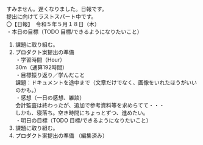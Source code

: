 すみません。遅くなりました。日報です。  
提出に向けてラストスパート中です。  
〇【日報】　令和５年５月１８日（木）  
・本日の目標（TODO 目標/できるようになりたいこと）  
1. 課題に取り組む。  
2. プロダクト案提出の準備  
・学習時間（Hour）  
30m（通算192時間）  
・目標振り返り／学んだこと  
課題：ドキュメントを途中まで（文章だけでなく、画像をいれたほうがいいのかも。）  
・感想（一日の感想、雑談）  
会計監査は終わったが、追加で参考資料等を求めらてて・・・  
しかも、寝落ち。空き時間にちょっとずつ、進めたい。  
・明日の目標（TODO 目標/できるようになりたいこと）  
1. 課題に取り組む。  
2. プロダクト案提出の準備 （編集済み）   
